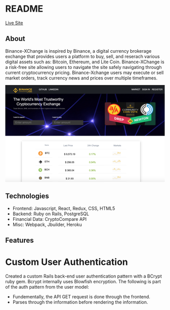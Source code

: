 # README

[Live Site](http://coinbase-appacademy.herokuapp.com/)

## About

Binance-XChange is inspired by Binance, a digital currency brokerage exchange that provides users a platform to buy, sell, and reserach various digital assets such as: Bitcoin, Ethereum, and Lite Coin. Binance-XChange is a risk-free site allowing users to navigate the site safely navigating through current cryptocurrency pricing. Binance-Xchange users may execute or sell market orders, track currency news and prices over multiple timeframes.

![home](https://github.com/vincengai/Binance-Market/blob/master/app/assets/images/homepage.png)


## Technologies 
* Frontend: Javascript, React, Redux, CSS, HTML5
* Backend: Ruby on Rails, PostgreSQL
* Financial Data: CryptoCompare API
* Misc: Webpack, Jbuilder, Heroku


## Features 

# Custom User Authentication
Created a custom Rails back-end user authentication pattern with a BCrypt ruby gem. Bcrypt internally uses Blowfish encryption. The following is part of the auth pattern from the user model:


* Fundementally, the API GET request is done through the frontend.
* Parses through the information before rendering the information. 


